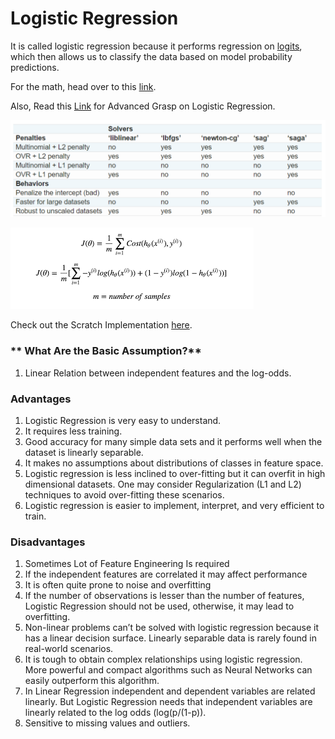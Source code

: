 # Logistic Regression

It is called logistic regression because it performs regression on [logits](https://en.wikipedia.org/wiki/Logit), which then allows us to classify the data based on model probability predictions.

For the math, head over to this [link](https://www.analyticsvidhya.com/blog/2021/07/an-introduction-to-logistic-regression/).

Also, Read this [Link](https://www.ritchieng.com/logistic-regression/) for Advanced Grasp on Logistic Regression.

![Five types of Solvers in Logistic Regression](<.gitbook/assets/image (7).png>)

![Cost Function in Logistic Regression](<.gitbook/assets/image (9).png>)

Check out the Scratch Implementation [here](https://github.com/RheagalFire/Scratch-Implementations/blob/master/Logistic%20Regression.ipynb).

### ** What Are the Basic Assumption?**

1. Linear Relation between independent features and the log-odds.

### Advantages 

1. Logistic Regression is very easy to understand.
2. It requires less training.
3. Good accuracy for many simple data sets and it performs well when the dataset is linearly separable.
4. It makes no assumptions about distributions of classes in feature space.
5. Logistic regression is less inclined to over-fitting but it can overfit in high dimensional datasets. One may consider Regularization (L1 and L2) techniques to avoid over-fitting these scenarios.
6. Logistic regression is easier to implement, interpret, and very efficient to train.

### Disadvantages

1. Sometimes Lot of Feature Engineering Is required
2. If the independent features are correlated it may affect performance
3. It is often quite prone to noise and overfitting
4. If the number of observations is lesser than the number of features, Logistic Regression should not be used, otherwise, it may lead to overfitting.
5. Non-linear problems can’t be solved with logistic regression because it has a linear decision surface. Linearly separable data is rarely found in real-world scenarios.
6. It is tough to obtain complex relationships using logistic regression. More powerful and compact algorithms such as Neural Networks can easily outperform this algorithm.
7. In Linear Regression independent and dependent variables are related linearly. But Logistic Regression needs that independent variables are linearly related to the log odds (log(p/(1-p)).
8. Sensitive to missing values and outliers.

